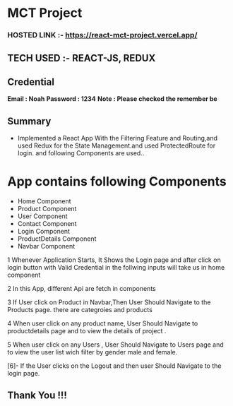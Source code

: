 # MCT Project 

### HOSTED LINK :- https://react-mct-project.vercel.app/

## TECH USED :- REACT-JS, REDUX 

## Credential

**Email : Noah**
**Password : 1234**
**Note : Please checked the remember be**

## Summary

- Implemented a React App With the Filtering Feature and  Routing,and used Redux for the State Management.and used ProtectedRoute for login.
and following Components are used..

# App contains following Components

- Home Component
- Product Component
- User Component
- Contact Component
- Login Component
- ProductDetails Component
- Navbar Component

1 Whenever Application Starts, It Shows the Login page and  after  click on login button with Valid Credential  in the follwing inputs  will take us in home component

2  In this App, different  Api are fetch in components

3 If User click on Product  in Navbar,Then User Should Navigate to the Products page. there are categroies and products 

4 When  user click on any product name, User Should Navigate  to productdetails page  and  to view the details of project .

5 When  user click on any Users , User Should Navigate  to Users page   and  to view the  user list wich filter by gender male and female.

[6]- If the  User clicks on the Logout  and then user  Should Navigate to the login page.

## Thank You !!!